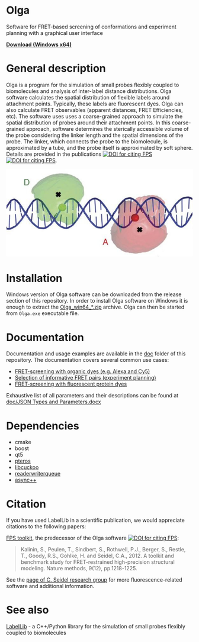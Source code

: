 # Olga
Software for FRET-based screening of conformations and experiment planning with a graphical user interface

[**Download (Windows x64)**][1]

# General description
Olga is a program for the simulation of small probes flexibly coupled to biomolecules and analysis of inter-label distance distributions. Olga software calculates the spatial distribution of flexible labels around attachment points. Typically, these labels are fluorescent dyes. Olga can also calculate FRET observables (apparent distances, FRET Efficiencies, etc).
The software uses uses a coarse-grained approach to simulate the spatial distribution of probes around their attachment points. In this coarse-grained approach, software determines the sterically accessible volume of the probe considering the linker length and the spatial dimensions of the probe. The linker, which connects the probe to the biomolecule, is approximated by a tube, and the probe itself is approximated by soft sphere. Details are provided in the publications [![DOI for citing FPS](https://img.shields.io/badge/DOI-10.1038%2Fnmeth.2222-blue.svg)](https://doi.org/10.1038/nmeth.2222)[![DOI for citing FPS](https://img.shields.io/badge/DOI-10.1021%2Fja105725e-blue.svg)](https://doi.org/10.1021/ja105725e).

![AV clouds](/doc/screening%20tutorial/DNA_AVs.jpg)

# Installation
Windows version of Olga software can be downloaded from the release section of this repository. In order to install Olga software on Windows it is enough to extract the [Olga_win64_*.zip][1] archive. Olga can then be started from `Olga.exe` executable file.

# Documentation
Documentation and usage examples are available in the [doc](/doc/) folder of this repository. The documentation covers several common use cases:

 * [FRET-screening with organic dyes (e.g. Alexa and Cy5)](/doc/screening%20tutorial/screening%20tutorial.md)
 * [Selection of informative FRET pairs (experiment planning)](/doc/FRET%20pair%20selection%20tutorial/FRET%20pair%20selection%20tutorial.md)
 * [FRET-screening with fluorescent protein dyes](/doc/screening%20with%20fluorescent%20proteins/Screening%20and%20AV%20saving.md#tutorial-screening-of-structural-models-and-generation-of-accessible-volumes)

Exhaustive list of all parameters and their descriptions can be found at [doc/JSON Types and Parameters.docx](/doc/JSON%20Types%20and%20Parameters.docx)

# Dependencies

 * cmake
 * boost
 * qt5
 * [pteros](http://pteros.sourceforge.net/)
 * [libcuckoo](https://github.com/efficient/libcuckoo)
 * [readerwriterqueue](https://github.com/cameron314/readerwriterqueue)
 * [async++](https://github.com/Amanieu/asyncplusplus)

# Citation

If you have used LabelLib in a scientific publication, we would appreciate citations to the following papers:

[FPS toolkit][2], the predecessor of the Olga software [![DOI for citing FPS](https://img.shields.io/badge/DOI-10.1038%2Fnmeth.2222-blue.svg)][2]:

> Kalinin, S., Peulen, T., Sindbert, S., Rothwell, P.J., Berger, S., Restle, T., Goody, R.S., Gohlke, H. and Seidel, C.A., 2012. A toolkit and benchmark study for FRET-restrained high-precision structural modeling. Nature methods, 9(12), pp.1218-1225.

See the [page of C. Seidel research group](http://www.mpc.hhu.de/) for more fluorescence-related software and additional information.

# See also

[LabelLib][3] - a C++/Python library for the simulation of small probes flexibly coupled to biomolecules

[1]: https://github.com/Fluorescence-Tools/Olga/releases/download/20181115/Olga-20181115-b7f5456_win64.zip
[2]: https://doi.org/10.1038/nmeth.2222
[3]: https://github.com/Fluorescence-Tools/LabelLib
